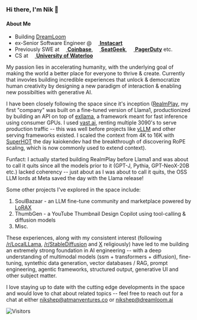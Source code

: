 
### Hi there, I'm Nik 👋

#### About Me
- Building [DreamLoom](https://dreamloom.ai)
- ex-Senior Software Engineer @ [<img src="https://www.instacart.com/assets/beetstrap/brand/2022/carrotlogo-1286c257354036d178c09e815906198eb7f012b8cdc4f6f8ec86d3e64d799a5b.png" width="14px" /> **Instacart**](https://instacart.com)
- Previously SWE at [<img src="https://startupstash.com/wp-content/uploads/2020/04/coinbase-logo.jpg" width="14px" /> **Coinbase**](https://coinbase.com), [<img src="https://seatgeek.com/images/sg-Spotlight.png" width="14px" /> **SeatGeek**](https://seatgeek.com), [<img src="https://avatars3.githubusercontent.com/u/766800?s=280&v=4" width="14px" /> **PagerDuty**](https://pagerduty.com) etc.
- CS at [<img src="https://upload.wikimedia.org/wikipedia/en/6/6e/University_of_Waterloo_seal.svg" width="14px" /> **University of Waterloo**](https://uwaterloo.ca)

My passion lies in accelerating humanity, with the underlying goal of making the world a better place for everyone to thrive & create. Currently that invovles building incredible experiences that unlock & democratize human creativity by designing a new paradigm of interaction & enabling new possibilties with generative AI. 

I have been closely following the space since it's inception ([RealmPlay](https://www.realmplay.ai/signin?redirect_url=https%3A%2F%2Fwww.realmplay.ai%2F), my first "company" was built on a fine-tuned version of Llama1, productionized by building an API on top of [exllama](https://github.com/turboderp/exllama), a framework meant for fast inference using consumer GPUs. I used [vast.ai](https://vast.ai/), renting multiple 3090's to serve production traffic -- this was well before projects like [vLLM](https://github.com/vllm-project/vllm) and other serving frameworks existed. I scaled the context from 4K to 16K with [SuperHOT](https://kaiokendev.github.io/til) the day kaiokendev had the breakthrough of discovering RoPE scaling, which is now commonly used to extend context). 

Funfact: I actually started building RealmPlay before Llama1 and was about to call it quits since all the models prior to it (GPT-J, Pythia, GPT-NeoX-20B etc.) lacked coherency -- just about as I was about to call it quits, the OSS LLM lords at Meta saved the day with the Llama release!

Some other projects I've explored in the space include:
1. SoulBazaar - an LLM fine-tune community and marketplace powered by [LoRAX](https://github.com/predibase/lorax)
2. ThumbGen - a YouTube Thumbnail Design Copilot using tool-calling & diffusion models
3. Misc. 

These experiences, along with my consistent interest (following [/r/LocalLLama](https://www.reddit.com/r/LocalLLaMA/), [/r/StableDiffusion](https://www.reddit.com/r/StableDiffusion/) and [X](https://x.com/home) religiously) have led to me building an extremely strong foundation in AI engineering -- with a deep understanding of multimodal models (ssm + transformers + diffusion), fine-tuning, syntethic data generation, vector databases / RAG, prompt engineering, agentic frameworks, structured output, generative UI and other subject matter. 

I love staying up to date with the cutting edge developments in the space and would love to chat about related topics -- feel free to reach out for a chat at either nikshep@atmanventures.co or nikshep@dreamloom.ai

![Visitors](https://visitor-badge.laobi.icu/badge?page_id=nikshepsvn.nikshepsvn)
